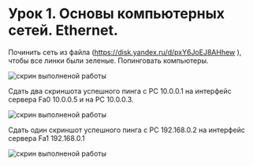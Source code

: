 # Урок 1. Основы компьютерных сетей. Ethernet.

Починить сеть из файла (https://disk.yandex.ru/d/pxY6JoEJ8AHhew ), чтобы все линки были зеленые. Попинговать компьютеры.

![скрин выполненой работы](Homework1_1.png)

Сдать два скриншота успешного пинга с РС 10.0.0.1 на интерфейс сервера Fa0 10.0.0.5 и на PC 10.0.0.3.

![скрин выполненой работы](Homework1_2.png)

Сдать один скриншот успешного пинга с РС 192.168.0.2 на интерфейс сервера Fa1 192.168.0.1

![скрин выполненой работы](Homework1_3.png)
